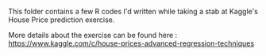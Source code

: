 This folder contains a few R codes I'd written while taking a stab at Kaggle's House Price prediction exercise.

More details about the exercise can be found here : https://www.kaggle.com/c/house-prices-advanced-regression-techniques
